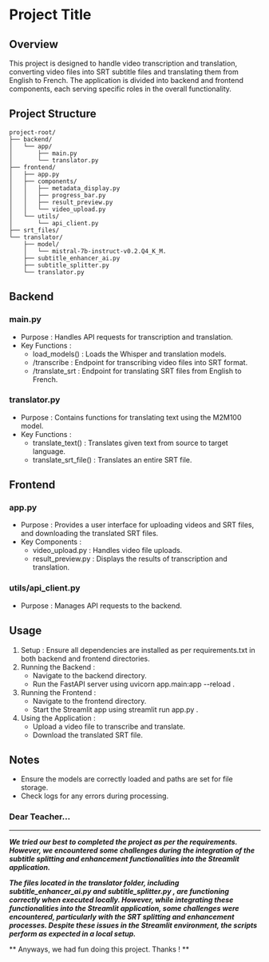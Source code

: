# Project Title
## Overview
This project is designed to handle video transcription and translation, converting video files into SRT subtitle files and translating them from English to French. The application is divided into backend and frontend components, each serving specific roles in the overall functionality.

## Project Structure
```
project-root/
├── backend/
│   └── app/
│       ├── main.py
│       └── translator.py
├── frontend/
│   ├── app.py
│   ├── components/
│   │   ├── metadata_display.py
│   │   ├── progress_bar.py
│   │   ├── result_preview.py
│   │   └── video_upload.py
│   └── utils/
│       └── api_client.py
├── srt_files/
└── translator/
    ├── model/
    │   └── mistral-7b-instruct-v0.2.Q4_K_M.
    ├── subtitle_enhancer_ai.py
    ├── subtitle_splitter.py
    └── translator.py
```
## Backend
### main.py
- Purpose : Handles API requests for transcription and translation.
- Key Functions :
  - load_models() : Loads the Whisper and translation models.
  - /transcribe : Endpoint for transcribing video files into SRT format.
  - /translate_srt : Endpoint for translating SRT files from English to French.
### translator.py
- Purpose : Contains functions for translating text using the M2M100 model.
- Key Functions :
  - translate_text() : Translates given text from source to target language.
  - translate_srt_file() : Translates an entire SRT file.
## Frontend
### app.py
- Purpose : Provides a user interface for uploading videos and SRT files, and downloading the translated SRT files.
- Key Components :
  - video_upload.py : Handles video file uploads.
  - result_preview.py : Displays the results of transcription and translation.
### utils/api_client.py
- Purpose : Manages API requests to the backend.
## Usage
1. Setup : Ensure all dependencies are installed as per requirements.txt in both backend and frontend directories.
2. Running the Backend :
   - Navigate to the backend directory.
   - Run the FastAPI server using uvicorn app.main:app --reload .
3. Running the Frontend :
   - Navigate to the frontend directory.
   - Start the Streamlit app using streamlit run app.py .
4. Using the Application :
   - Upload a video file to transcribe and translate.
   - Download the translated SRT file.
## Notes
- Ensure the models are correctly loaded and paths are set for file storage.
- Check logs for any errors during processing.


### Dear Teacher...
____
 
***We tried our best to completed the project as per the requirements. However, we encountered some challenges during the integration of the subtitle splitting and enhancement functionalities into the Streamlit application.***

***The files located in the translator folder, including subtitle_enhancer_ai.py and subtitle_splitter.py , are functioning correctly when executed locally. However, while integrating these functionalities into the Streamlit application, some challenges were encountered, particularly with the SRT splitting and enhancement processes. Despite these issues in the Streamlit environment, the scripts perform as expected in a local setup.***

** Anyways, we had fun doing this project. Thanks ! **
